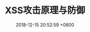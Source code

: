 ---
layout: post
title: XSS攻击原理与防御
date: "2018-12-15 20:52:59 +0800"
categories: security
tags: security xss-attack
published: false
---